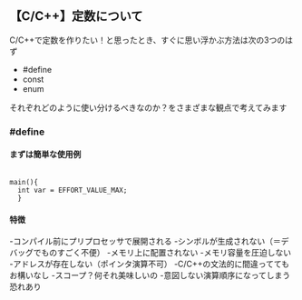 ## 【C/C++】定数について

C/C++で定数を作りたい！と思ったとき、すぐに思い浮かぶ方法は次の3つのはず

- #define
- const
- enum

それぞれどのように使い分けるべきなのか？をさまざまな観点で考えてみます


### #define

#### まずは簡単な使用例

```#define EFFORT_VALUE_MAX 252

main(){
  int var = EFFORT_VALUE_MAX;
  }
```
  
#### 特徴
-コンパイル前にプリプロセッサで展開される
  -シンボルが生成されない（＝デバッグでものすごく不便）
  -メモリ上に配置されない
    -メモリ容量を圧迫しない
    -アドレスが存在しない（ポインタ演算不可）
  -C/C++の文法的に間違っててもお構いなし
  -スコープ？何それ美味しいの
  -意図しない演算順序になってしまう恐れあり
